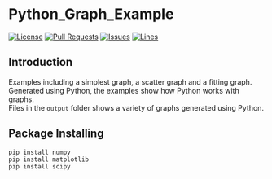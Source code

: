 # Python_Graph_Example
[![License](https://img.shields.io/badge/license-GPLv3-blue?style=flat-square)](https://www.gnu.org/licenses/gpl-3.0.html) [![Pull Requests](https://img.shields.io/github/issues-pr-closed/katorlys/Python_Graph_Example?style=flat-square)](https://github.com/katorlys/Python_Graph_Example/pulls) [![Issues](https://img.shields.io/github/issues-closed/katorlys/Python_Graph_Example?style=flat-square)](https://github.com/katorlys/Python_Graph_Example/issues) [![Lines](https://img.shields.io/tokei/lines/github/katorlys/Python_Graph_Example?style=flat-square)](https://github.com/katorlys/Python_Graph_Example)

## Introduction
Examples including a simplest graph, a scatter graph and a fitting graph. Generated using Python, the examples show how Python works with graphs.<br>
Files in the `output` folder shows a variety of graphs generated using Python.<br>

## Package Installing
```
pip install numpy
pip install matplotlib
pip install scipy
```
